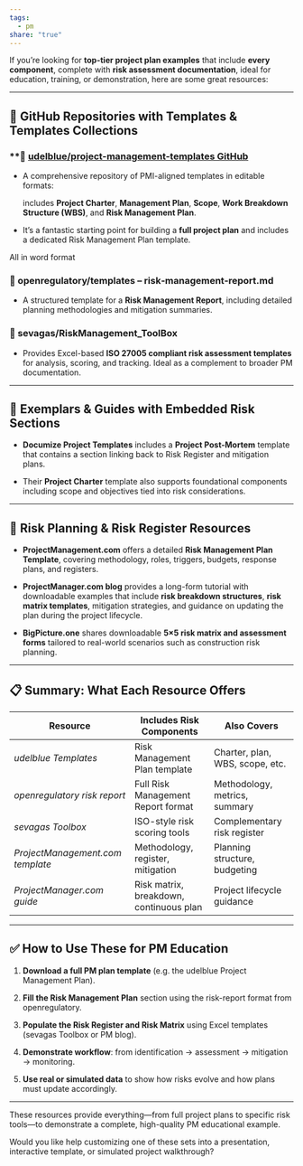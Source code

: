 ```yaml
---
tags:
  - pm
share: "true"
---
```

If you’re looking for **top-tier project plan examples** that include **every component**, complete with **risk assessment documentation**, ideal for education, training, or demonstration, here are some great resources:

---

## **📁 GitHub Repositories with Templates & Templates Collections**

  

### **🔹 [udelblue/project-management-templates GitHub](https://github.com/udelblue/project-management-templates)

- A comprehensive repository of PMI-aligned templates in editable formats:
    
    includes **Project Charter**, **Management Plan**, **Scope**, **Work Breakdown Structure (WBS)**, and **Risk Management Plan**. 
    
- It’s a fantastic starting point for building a **full project plan** and includes a dedicated Risk Management Plan template.
    
All in word format 

  ### **🔹 openregulatory/templates – risk‑management‑report.md**

- A structured template for a **Risk Management Report**, including detailed planning methodologies and mitigation summaries. 
    

  
### **🔹 sevagas/RiskManagement_ToolBox**

- Provides Excel-based **ISO 27005 compliant risk assessment templates** for analysis, scoring, and tracking. Ideal as a complement to broader PM documentation. 
    

---

## **🎯 Exemplars & Guides with Embedded Risk Sections**

- **Documize Project Templates** includes a **Project Post-Mortem** template that contains a section linking back to Risk Register and mitigation plans. 
    
- Their **Project Charter** template also supports foundational components including scope and objectives tied into risk considerations. 
    

---

## **📝 Risk Planning & Risk Register Resources**

- **ProjectManagement.com** offers a detailed **Risk Management Plan Template**, covering methodology, roles, triggers, budgets, response plans, and registers. 
    
- **ProjectManager.com blog** provides a long-form tutorial with downloadable examples that include **risk breakdown structures**, **risk matrix templates**, mitigation strategies, and guidance on updating the plan during the project lifecycle. 
    
- **BigPicture.one** shares downloadable **5×5 risk matrix and assessment forms** tailored to real-world scenarios such as construction risk planning. 
    

---

## **📋 Summary: What Each Resource Offers**

| **Resource**                     | **Includes Risk Components**            | **Also Covers**                 |
| -------------------------------- | --------------------------------------- | ------------------------------- |
| _udelblue Templates_             | Risk Management Plan template           | Charter, plan, WBS, scope, etc. |
| _openregulatory risk report_     | Full Risk Management Report format      | Methodology, metrics, summary   |
| _sevagas Toolbox_                | ISO-style risk scoring tools            | Complementary risk register     |
| _ProjectManagement.com template_ | Methodology, register, mitigation       | Planning structure, budgeting   |
| _ProjectManager.com guide_       | Risk matrix, breakdown, continuous plan | Project lifecycle guidance      |

---

## **✅ How to Use These for PM Education**

1. **Download a full PM plan template** (e.g. the udelblue Project Management Plan).
    
2. **Fill the Risk Management Plan** section using the risk-report format from openregulatory.
    
3. **Populate the Risk Register and Risk Matrix** using Excel templates (sevagas Toolbox or PM blog).
    
4. **Demonstrate workflow**: from identification → assessment → mitigation → monitoring.
    
5. **Use real or simulated data** to show how risks evolve and how plans must update accordingly.
    

---

These resources provide everything—from full project plans to specific risk tools—to demonstrate a complete, high-quality PM educational example.

  

Would you like help customizing one of these sets into a presentation, interactive template, or simulated project walkthrough?

